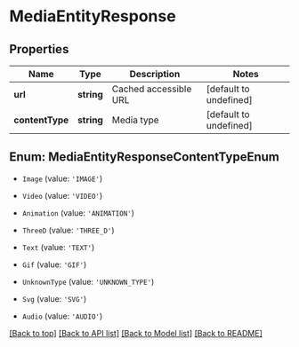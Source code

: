 # MediaEntityResponse

## Properties

|Name | Type | Description | Notes|
|------------ | ------------- | ------------- | -------------|
|**url** | **string** | Cached accessible URL | [default to undefined]|
|**contentType** | **string** | Media type | [default to undefined]|


## Enum: MediaEntityResponseContentTypeEnum


* `Image` (value: `'IMAGE'`)

* `Video` (value: `'VIDEO'`)

* `Animation` (value: `'ANIMATION'`)

* `ThreeD` (value: `'THREE_D'`)

* `Text` (value: `'TEXT'`)

* `Gif` (value: `'GIF'`)

* `UnknownType` (value: `'UNKNOWN_TYPE'`)

* `Svg` (value: `'SVG'`)

* `Audio` (value: `'AUDIO'`)





[[Back to top]](#) [[Back to API list]](../../README.md#documentation-for-api-endpoints) [[Back to Model list]](../../README.md#documentation-for-models) [[Back to README]](../../README.md)
